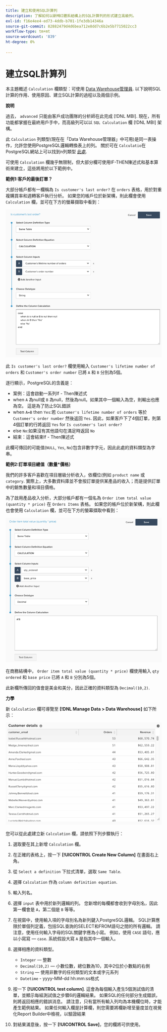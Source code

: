 ```yaml
---
title: 建立和使用SQL計算列
description: 了解如何以新MBI體系結構上的SQL計算列的形式建立高級列。
exl-id: f16e4ee4-ed73-4ddb-b701-1fe3db14346a
source-git-commit: 82882479d4d6bea712e8dd7c6b2e5b7715022cc3
workflow-type: tm+mt
source-wordcount: '839'
ht-degree: 0%

---
```


# 建立SQL計算列

本主題概述 `Calculation` 欄類型：可使用 [Data Warehouse管理員](../data-warehouse-mgr/tour-dwm.md). 以下說明SQL計算的作用、使用原因、建立SQL計算的過程以及兩個示例。

**說明**

過去， `advanced` 只能由客戶成功團隊的分析師在此完成 [!DNL MBI]. 現在，所有功能都掌握在最終用戶手中，而高級列可以以 `SQL Calculation` 欄 [!DNL MBI] 架構。

此 `Calculation` 列類型(現在在「Data Warehouse管理器」中可用)是同一表操作，允許您使用PostgreSQL邏輯轉換表上的列。 關於可在 `Calculatio`在PostgreSQL網站上可以找到n列類型 [此處](https://www.postgresql.org/docs/9.6/static/functions.html).

可使用 `Calculation` 欄幾乎無限制，但大部分欄可使用IF-THEN陳述式和基本算術來建立，這些將用於以下範例中。

**範例1:客戶的最後訂單？**

大部分帳戶都有一欄稱為 `Is customer's last order?` 在 `orders` 表格，用於對重複購買率和週轉客戶執行分析。 如果您的帳戶位於新架構，則此欄會使用 `Calculation` 欄，並可在下方的螢幕擷取中看到：

![](../../assets/Is_customer_s_last_order.png)

此 `Is customer's last order?` 欄使用輸入 `Customer's lifetime number of orders` 和 `Customer's order number` 已將 `A` 和 `B` 分別為5個。

逐行顯示，PostgreSQL的含義是：

* 案例：這會啟動一系列If - Then陳述式
* when `A` 為null或 `B` 為null，然後為null。如果其中一個輸入為空，則輸出也應為空。 這是為了防止SQL錯誤
* when `A=B` then `Yes`:若 `Customer's lifetime number of orders` 等於 `Customer's order number` 然後返回 `Yes`. 因此，如果客戶下了4個訂單，則第4個訂單的行將返回 `Yes` for `Is customer's last order?`
* else `No`:如果沒有其他語句在滿足時返回 `No`
* 結束：這會結束If - Then陳述式

此欄可傳回的可能值(`NULL`, `Yes`, `No`)包含非數字字元，因此此處的資料類型為字串。

**範例2:訂單項目總值（數量*價格）**

我們的許多客戶喜歡在項目層級分析收入，依欄位(例如 `product name` 或 `category`. 實際上，大多數資料庫並不會按訂單提供某產品的收入；而是提供訂單中的銷售數量和項目價格。

為了啟用產品收入分析，大部分帳戶都有一個名為 `Order item total value (quantity * price)` 在 `Orders Items` 表格。 如果您的帳戶位於新架構，則此欄也會使用 `Calculation` 欄，並可在下方的螢幕擷取中看到：

![](../../assets/Order_item_total_value.png)

在商務結構中， `Order item total value (quantity * price)` 欄使用輸入 `qty ordered` 和 `base price` 已將 `A` 和 `B` 分別為5個。

此新欄所傳回的值會是美金和美分，因此正確的資料類型為 `Decimal(10,2)`.

**力學**

新 `Calculation` 欄可導覽至 **[!DNL Manage Data > Data Warehouse]** 如下所示：

![](../../assets/blobid2.png)

您可以從此處建立新 `Calculation` 欄，請依照下列步驟執行：

1. 選取要在其上新增 `Calculation` 欄。
1. 在正確的表格上，按一下 **[!UICONTROL Create New Column]** 在畫面右上角。
1. 從 `Select a definition` 下拉式清單，選取 `Same Table`.
1. 選擇 `Calculation` 作為 `column definition equation`.
1. 輸入列名。
1. 選擇 `input` 表中用於新列邏輯的列。 您新增的每欄都會收到字母別名，因此第一欄會是 `A`，第二個是 `B` 等等。
1. 在視窗中，使用輸入項的字母別名為新列鍵入PostgreSQL邏輯。 SQL計算應限於單個列定義，包括SQL查詢的SELECT和FROM語句之間的所有邏輯。 請注意，使用任何輸入字母的SQL關鍵字應為小寫。 例如，使用 `CASE` 語句，應以小寫寫 —  `case`. 系統假設大寫 `A` 是指其中一個輸入。
1. 選擇相應的資料類型。
   * `Integer`  — 整數
   * `Decimal(10,2)`  — 小數位數，總位數為10，其中2位於小數點的右側
   * `String`  — 使用非數字的任何類型的文本或字元系列
   * `Datetime` - yyyy-MM-dd hh:mm:ss格式

1. 按一下 **[!UICONTROL test column]**. 這會為每個輸入產生5個測試值的清單，並顯示每組測試值之步驟6的邏輯結果。 如果SQL的任何部分生成錯誤，則將返回相應的錯誤消息。 請注意，只有當所有輸入列均為本機欄位時，才能產生範例結果。 如果任何輸入欄是計算欄，則您需要將欄新增至量度並在視覺化Report Builder中檢視，以驗證結果
1. 對結果滿意後，按一下 **[!UICONTROL Save]**，您的欄將可供使用。
